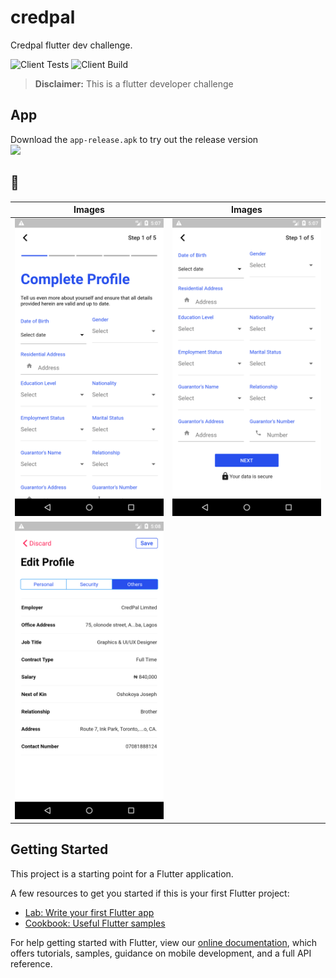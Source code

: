 # credpal

Credpal flutter dev challenge.

![Client Tests](https://github.com/Mastersam07/credpal/workflows/Client%20Tests/badge.svg)
![Client Build](https://github.com/Mastersam07/credpal/workflows/Client%20Build/badge.svg)

> **Disclaimer:** This is a flutter developer challenge

## App
Download the `app-release.apk` to try out the release version
<br>
<a href="./app-release.apk"><img src="https://playerzon.com/asset/download.png" width="200"></img></a>
<br>

## 📸

| Images| Images|
|------|-------|
|<img src="ss/1.png" width="250">|<img src="ss/2.png" width="250">|
|<img src="ss/3.png" width="250">||

## Getting Started

This project is a starting point for a Flutter application.

A few resources to get you started if this is your first Flutter project:

- [Lab: Write your first Flutter app](https://flutter.dev/docs/get-started/codelab)
- [Cookbook: Useful Flutter samples](https://flutter.dev/docs/cookbook)

For help getting started with Flutter, view our
[online documentation](https://flutter.dev/docs), which offers tutorials,
samples, guidance on mobile development, and a full API reference.
